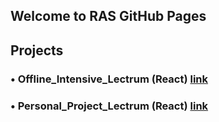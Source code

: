 ## Welcome to RAS GitHub Pages



## Projects
### • Offline_Intensive_Lectrum (React) [link](https://ras.pp.ua/React_Offline_Intensive_Lectrum/)
### • Personal_Project_Lectrum (React) [link](https://ras.pp.ua/React_Personal_Project_Lectrum/)
